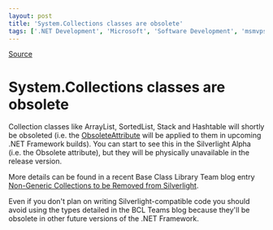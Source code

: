 ```yaml
---
layout: post
title: 'System.Collections classes are obsolete'
tags: ['.NET Development', 'Microsoft', 'Software Development', 'msmvps', 'June 2007']
---
```

[Source](http://blogs.msmvps.com/peterritchie/2007/06/26/system-collections-class-are-obsolete/ "Permalink to System.Collections classes are obsolete")

# System.Collections classes are obsolete

Collection classes like ArrayList, SortedList, Stack and Hashtable will shortly be obsoleted (i.e. the [ObsoleteAttribute][1] will be applied to them in upcoming .NET Framework builds). You can start to see this in the Silverlight Alpha (i.e. the Obsolete attribute), but they will be physically unavailable in the release version.

More details can be found in a recent Base Class Library Team blog entry [Non-Generic Collections to be Removed from Silverlight][2].

Even if you don't plan on writing Silverlight-compatible code you should avoid using the types detailed in the BCL Teams blog because they'll be obsolete in other future versions of the .NET Framework. 

[1]: http://msdn2.microsoft.com/en-us/library/system.obsoleteattribute(VS.80).aspx "O"
[2]: http://blogs.msdn.com/bclteam/archive/2007/06/26/non-generic-collections-to-be-removed-from-silverlight-inbar-gazit.aspx


